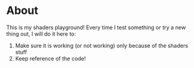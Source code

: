 # About

This is my shaders playground! Every time I test something or try a new thing out, I will do it here to:
1. Make sure it is working (or not working) only because of the shaders stuff
2. Keep reference of the code!